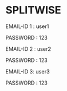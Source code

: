 # SPLITWISE

EMAIL-ID 1 : user1

PASSWORD : 123

EMAIL-ID 2 : user2

PASSWORD : 123

EMAIL-ID 3: user3

PASSWORD : 123
